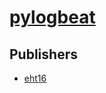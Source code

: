 # [pylogbeat](https://pypi.org/project/pylogbeat)



## Publishers
- [eht16](https://pypi.org/user/eht16)

